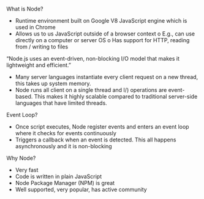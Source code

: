 What is Node?
-	Runtime environment built on Google V8 JavaScript engine which is used in Chrome
-	Allows us to us JavaScript outside of a browser context
o	E.g., can use directly on a computer or server OS
o	Has support for HTTP, reading from / writing to files

“Node.js uses an event-driven, non-blocking I/O model that makes it lightweight and efficient.”
-	Many server languages instantiate every client request on a new thread, this takes up system memory.
-	Node runs all client on a single thread and I/) operations are event-based. This makes it highly scalable compared to traditional server-side languages that have limited threads.

Event Loop?
-	Once script executes, Node register events and enters an event loop where it checks for events continuously
-	Triggers a callback when an event is detected. This all happens asynchronously and it is non-blocking

Why Node?
-	Very fast
-	Code is written in plain JavaScript
-	Node Package Manager (NPM) is great
-	Well supported, very popular, has active community
